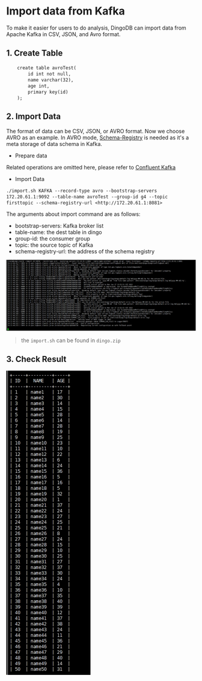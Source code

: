 # Import data from Kafka

To make it easier for users to do analysis, DingoDB can import data from Apache Kafka in CSV, JSON, and Avro format.

## 1. Create Table

```shell
    create table avroTest(
        id int not null, 
        name varchar(32), 
        age int, 
        primary key(id)
    );
```

## 2. Import Data

The format of data can be CSV, JSON, or AVRO format. Now we choose AVRO as an example. In AVRO mode, [Schema-Registry](https://docs.confluent.io/platform/current/schema-registry/index.html) is needed as it's a meta storage of data schema in Kafka.

- Prepare data

Related operations are omitted here, please refer to [Confluent Kafka](https://developer.confluent.io/quickstart/kafka-on-confluent-cloud/)

- Import Data


```shell
./import.sh KAFKA --record-type avro --bootstrap-servers 172.20.61.1:9092 --table-name avroTest --group-id g4 --topic firsttopic --schema-registry-url <http://172.20.61.1:8081>
```

The arguments about import command are as follows:

- bootstrap-servers: Kafka broker list
- table-name: the dest table in dingo
- group-id: the consumer group
- topic: the source topic of Kafka
- schema-registry-url: the address of the schema registry

![](../images/import_data_using_kafka.jpg)

> the `import.sh` can be found in `dingo.zip`


## 3. Check Result

![](../images/check_import_data_using_kafka.jpg)